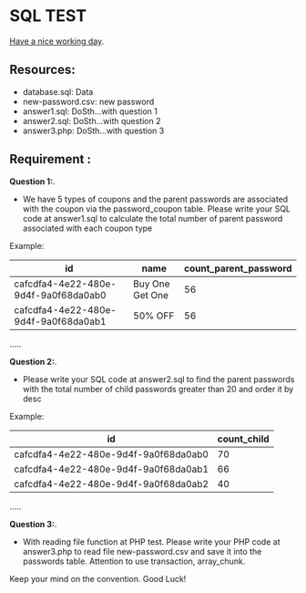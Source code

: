 SQL TEST
=======
[Have a nice working day](https://www.youtube.com/watch?v=vDYP6AKw8bk).

Resources:
-----------
* database.sql: Data
* new-password.csv: new password 
* answer1.sql: DoSth...with question 1 
* answer2.sql: DoSth...with question 2
* answer3.php: DoSth...with question 3

Requirement :
-----------
**Question 1:**. 
- We have 5 types of coupons and the parent passwords are associated with the coupon via the password_coupon table. Please write your SQL code at answer1.sql to calculate the total number of parent password associated with each coupon type

Example: 


id | name | count_parent_password 
--- | --- | ---
cafcdfa4-4e22-480e-9d4f-9a0f68da0ab0 | Buy One Get One | 56 
cafcdfa4-4e22-480e-9d4f-9a0f68da0ab1 | 50% OFF | 56 
.....


**Question 2:**.
- Please write your SQL code at answer2.sql to find the parent passwords with the total number of child passwords greater than 20 and order it by desc

Example: 


id | count_child
--- | ---
cafcdfa4-4e22-480e-9d4f-9a0f68da0ab0 | 70
cafcdfa4-4e22-480e-9d4f-9a0f68da0ab1 | 66
cafcdfa4-4e22-480e-9d4f-9a0f68da0ab2 | 40
.....

**Question 3:**.
- With reading file function at PHP test. Please write your PHP code at answer3.php to read file new-password.csv and save it into the passwords table. Attention to use transaction,  array_chunk. 

Keep your mind on the convention.
Good Luck! 

